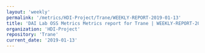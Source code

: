 ```yaml
---
layout: 'weekly'
permalink: '/metrics/HDI-Project/Trane/WEEKLY-REPORT-2019-01-13'
title: 'DAI Lab OSS Metrics Metrics report for Trane | WEEKLY-REPORT-2019-01-13'
organization: 'HDI-Project'
repository: 'Trane'
current_date: '2019-01-13'
---
```

